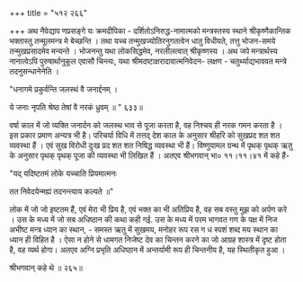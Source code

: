 +++
title = "५१२ २६६"

+++
अथ नैवेद्याप णप्रसङ्गे यः क्रमदीपिका - दर्शितोऽनिरुद्ध-नामात्मको मन्त्रस्तस्य स्थाने श्रीकृष्णैकान्तिक भक्तास्तु तन्मूलमन्त्र मे बेच्छन्ति । तथा यच्च तन्मुखज्योतिरनुगतत्वेन धातु विधीयते, तत्तु भोजन-समये तन्मुखप्रसादमेव मन्यन्ते । भोजनन्तु यथा लोकसिद्धमेव, नरलीलत्वात् श्रीकृष्णस्य । अथ जपे मन्त्रार्थस्य नानात्वेऽपि पुरुषार्थानुकूल एवासौ चिन्त्यः, यथा श्रीमदष्टाक्षरादावात्मनिवेदन- लक्षण - चतुर्थ्याद्यभाववत मन्त्रे तदनुसन्धानेनेति । 

"धनागमे प्रकुर्वन्ति जलस्थं वै जनार्द्दनम् । 

ये जनाः नृपति श्रेष्ठ तेषां वै नरकं ध्रुवम् ॥ " ६३३॥ 

वर्षा काल में जो व्यक्ति जनार्दन को जलस्थ भाव से पूजा करता है, वह निश्चय ही नरक गमन करता है । इस प्रकार प्रमाण अन्यत्र भी है। परिचर्या विधि में तत्तद् देश काल के अनुसार श्रीहरि को सुखप्रद शत शत व्यवस्था हैं । एवं सुख विरोधी दुःख प्रद शत शत निषिद्ध व्यवस्था भी हैं। विष्णुयामल ग्रन्थ में पृथक् पृथक् ऋतु के अनुसार पृथक् पृथक् पूजा की व्यवस्था भी लिखित हैं । अतएव श्रीभगवान् भा० ११।११।४१ में कहे हैं- 

"यद् यदिष्टतमं लोके यच्चाति प्रियमात्मनः 

तत निवेदयेन्मह्यं तदनन्त्याय कल्यते ॥" 

लोक में जो जो इष्टतम हैं, एवं मेरा भी प्रिय है, एवं भक्त का भी अतिप्रिय है, वह सब वस्तु मुझ को अर्पण करे । उस के मध्य में जो सब अधिष्ठान की कथा कही गई. उस के मध्य में परम भागवत गण के पक्ष में निज अभीष्ट मन्त्र ध्यान का स्थान, - समस्त ऋतु में सुखमय, मनोहर रूप रस ग ध स्पशं शब्द मय स्थान का ध्यान ही विहित है । ऐसा न होने से धामगत निजेष्ट देव का चिन्तन करने का जो आग्रह शास्त्र में दृष्ट होता है, वह व्यर्थ होगा। अतएव अग्नि प्रभृति अधिष्ठान में अन्तर्यामी रूप ही चिन्तनीय है, यह स्थितीकृत हुआ । 

श्रीभगवान् कहे थे ॥ २६५॥ 
